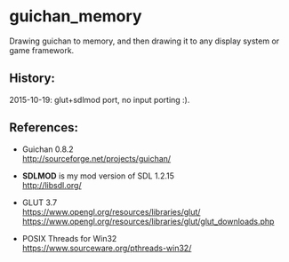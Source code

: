 # guichan_memory
Drawing guichan to memory, and then drawing it to any display system or game framework.

## History:  
2015-10-19: glut+sdlmod port, no input porting :).  

## References:  
* Guichan 0.8.2  
http://sourceforge.net/projects/guichan/  

* **SDLMOD** is my mod version of SDL 1.2.15  
http://libsdl.org/  

* GLUT 3.7  
https://www.opengl.org/resources/libraries/glut/  
https://www.opengl.org/resources/libraries/glut/glut_downloads.php  

* POSIX Threads for Win32   
https://www.sourceware.org/pthreads-win32/  
